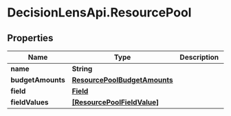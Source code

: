# DecisionLensApi.ResourcePool

## Properties
Name | Type | Description | Notes
------------ | ------------- | ------------- | -------------
**name** | **String** |  | [optional] 
**budgetAmounts** | [**ResourcePoolBudgetAmounts**](ResourcePoolBudgetAmounts.md) |  | [optional] 
**field** | [**Field**](Field.md) |  | [optional] 
**fieldValues** | [**[ResourcePoolFieldValue]**](ResourcePoolFieldValue.md) |  | [optional] 



